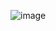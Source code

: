 ![image](https://user-images.githubusercontent.com/4435773/151110808-61fa691e-a167-4e2a-b7cf-97e41ebae645.png)
